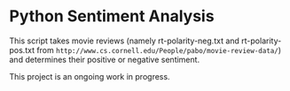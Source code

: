 # Python Sentiment Analysis

This script takes movie reviews (namely rt-polarity-neg.txt and rt-polarity-pos.txt from `http://www.cs.cornell.edu/People/pabo/movie-review-data/`) and determines their positive or negative sentiment.


This project is an ongoing work in progress.

